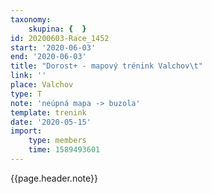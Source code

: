 ```yaml
---
taxonomy:
    skupina: {  }
id: 20200603-Race_1452
start: '2020-06-03'
end: '2020-06-03'
title: "Dorost+ - mapový trénink Valchov\t"
link: ''
place: Valchov
type: T
note: 'neúpná mapa -> buzola'
template: trenink
date: '2020-05-15'
import:
    type: members
    time: 1589493601
---
```

{{page.header.note}}

